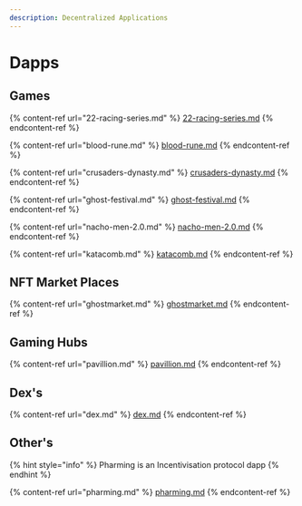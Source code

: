 ```yaml
---
description: Decentralized Applications
---
```


# Dapps

## Games

{% content-ref url="22-racing-series.md" %}
[22-racing-series.md](22-racing-series.md)
{% endcontent-ref %}

{% content-ref url="blood-rune.md" %}
[blood-rune.md](blood-rune.md)
{% endcontent-ref %}

{% content-ref url="crusaders-dynasty.md" %}
[crusaders-dynasty.md](crusaders-dynasty.md)
{% endcontent-ref %}

{% content-ref url="ghost-festival.md" %}
[ghost-festival.md](ghost-festival.md)
{% endcontent-ref %}

{% content-ref url="nacho-men-2.0.md" %}
[nacho-men-2.0.md](nacho-men-2.0.md)
{% endcontent-ref %}

{% content-ref url="katacomb.md" %}
[katacomb.md](katacomb.md)
{% endcontent-ref %}

## NFT Market Places

{% content-ref url="ghostmarket.md" %}
[ghostmarket.md](ghostmarket.md)
{% endcontent-ref %}

## Gaming Hubs

{% content-ref url="pavillion.md" %}
[pavillion.md](pavillion.md)
{% endcontent-ref %}

## Dex's

{% content-ref url="dex.md" %}
[dex.md](dex.md)
{% endcontent-ref %}

## Other's

{% hint style="info" %}
Pharming is an Incentivisation protocol dapp
{% endhint %}

{% content-ref url="pharming.md" %}
[pharming.md](pharming.md)
{% endcontent-ref %}
